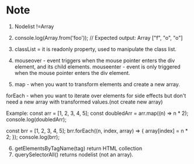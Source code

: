# Note

1. Nodelist !=Array
2. console.log(Array.from('foo'));  // Expected output: Array ["f", "o", "o"]
3. classList = it is readonly property, used to manipulate the class list.
4. mouseover - event triggers when the mouse pointer enters the div element, and its child elements.
    mouseenter - event is only triggered when the mouse pointer enters the div element.

5. map - when you want to transform elements and create a new array.

 forEach - when you want to iterate over elements for side effects but don't need a new array with transformed values.(not create new array)

Example:
 const arr = [1, 2, 3, 4, 5];
const doubledArr = arr.map((n) => n * 2);
console.log(doubledArr);

const brr = [1, 2, 3, 4, 5];
brr.forEach((n, index, array) => {
  array[index] = n * 2;
});
console.log(brr);

6. getElementsByTagName(tag) return HTML collection
7. querySelectorAll() returns nodelist (not an array).





